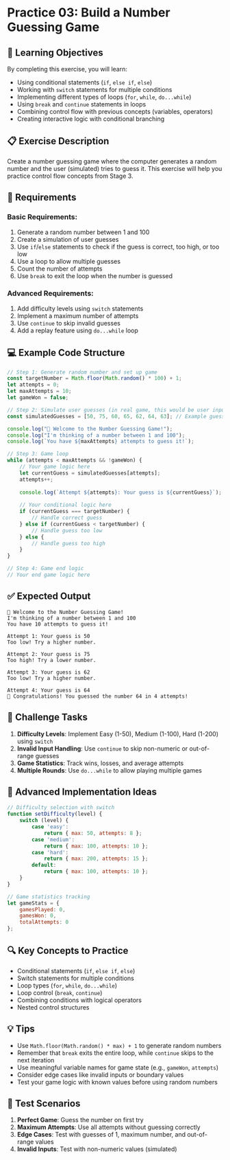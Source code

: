 <!-- markdownlint-disable -->

# Practice 03: Build a Number Guessing Game

## 🎯 Learning Objectives

By completing this exercise, you will learn:

- Using conditional statements (`if`, `else if`, `else`)
- Working with `switch` statements for multiple conditions
- Implementing different types of loops (`for`, `while`, `do...while`)
- Using `break` and `continue` statements in loops
- Combining control flow with previous concepts (variables, operators)
- Creating interactive logic with conditional branching

## 📋 Exercise Description

Create a number guessing game where the computer generates a random number and the user (simulated) tries to guess it. This exercise will help you practice control flow concepts from Stage 3.

## 🔧 Requirements

### Basic Requirements:
1. Generate a random number between 1 and 100
2. Create a simulation of user guesses
3. Use `if`/`else` statements to check if the guess is correct, too high, or too low
4. Use a loop to allow multiple guesses
5. Count the number of attempts
6. Use `break` to exit the loop when the number is guessed

### Advanced Requirements:
1. Add difficulty levels using `switch` statements
2. Implement a maximum number of attempts
3. Use `continue` to skip invalid guesses
4. Add a replay feature using `do...while` loop

## 💻 Example Code Structure

```javascript
// Step 1: Generate random number and set up game
const targetNumber = Math.floor(Math.random() * 100) + 1;
let attempts = 0;
let maxAttempts = 10;
let gameWon = false;

// Step 2: Simulate user guesses (in real game, this would be user input)
const simulatedGuesses = [50, 75, 60, 65, 62, 64, 63]; // Example guesses

console.log("🎯 Welcome to the Number Guessing Game!");
console.log("I'm thinking of a number between 1 and 100");
console.log(`You have ${maxAttempts} attempts to guess it!`);

// Step 3: Game loop
while (attempts < maxAttempts && !gameWon) {
    // Your game logic here
    let currentGuess = simulatedGuesses[attempts];
    attempts++;
    
    console.log(`Attempt ${attempts}: Your guess is ${currentGuess}`);
    
    // Your conditional logic here
    if (currentGuess === targetNumber) {
        // Handle correct guess
    } else if (currentGuess < targetNumber) {
        // Handle guess too low
    } else {
        // Handle guess too high
    }
}

// Step 4: Game end logic
// Your end game logic here
```

## ✅ Expected Output

```
🎯 Welcome to the Number Guessing Game!
I'm thinking of a number between 1 and 100
You have 10 attempts to guess it!

Attempt 1: Your guess is 50
Too low! Try a higher number.

Attempt 2: Your guess is 75
Too high! Try a lower number.

Attempt 3: Your guess is 62
Too low! Try a higher number.

Attempt 4: Your guess is 64
🎉 Congratulations! You guessed the number 64 in 4 attempts!
```

## 🎯 Challenge Tasks

1. **Difficulty Levels**: Implement Easy (1-50), Medium (1-100), Hard (1-200) using `switch`
2. **Invalid Input Handling**: Use `continue` to skip non-numeric or out-of-range guesses
3. **Game Statistics**: Track wins, losses, and average attempts
4. **Multiple Rounds**: Use `do...while` to allow playing multiple games

## 📝 Advanced Implementation Ideas

```javascript
// Difficulty selection with switch
function setDifficulty(level) {
    switch (level) {
        case 'easy':
            return { max: 50, attempts: 8 };
        case 'medium':
            return { max: 100, attempts: 10 };
        case 'hard':
            return { max: 200, attempts: 15 };
        default:
            return { max: 100, attempts: 10 };
    }
}

// Game statistics tracking
let gameStats = {
    gamesPlayed: 0,
    gamesWon: 0,
    totalAttempts: 0
};
```

## 🔍 Key Concepts to Practice

- Conditional statements (`if`, `else if`, `else`)
- Switch statements for multiple conditions
- Loop types (`for`, `while`, `do...while`)
- Loop control (`break`, `continue`)
- Combining conditions with logical operators
- Nested control structures

## 💡 Tips

- Use `Math.floor(Math.random() * max) + 1` to generate random numbers
- Remember that `break` exits the entire loop, while `continue` skips to the next iteration
- Use meaningful variable names for game state (e.g., `gameWon`, `attempts`)
- Consider edge cases like invalid inputs or boundary values
- Test your game logic with known values before using random numbers

## 🧪 Test Scenarios

1. **Perfect Game**: Guess the number on first try
2. **Maximum Attempts**: Use all attempts without guessing correctly
3. **Edge Cases**: Test with guesses of 1, maximum number, and out-of-range values
4. **Invalid Inputs**: Test with non-numeric values (simulated)
